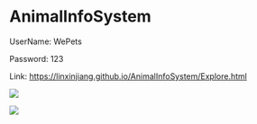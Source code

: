 # AnimalInfoSystem

UserName: WePets

Password: 123

Link: https://linxinjiang.github.io/AnimalInfoSystem/Explore.html

<img src="https://linxinjiang.github.io/AnimalInfoSystem/Gif.gif"><br>

<img src="https://linxinjiang.github.io/AnimalInfoSystem/Explore.gif"><br>
